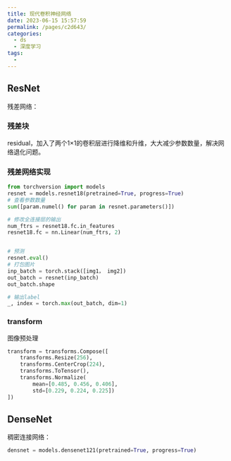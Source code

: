 ```yaml
---
title: 现代卷积神经网络
date: 2023-06-15 15:57:59
permalink: /pages/c2d643/
categories:
  - ds
  - 深度学习
tags:
  - 
---
```


## ResNet
残差网络：
### 残差块
residual，加入了两个1×1的卷积层进行降维和升维，大大减少参数数量，解决网络退化问题。

### 残差网络实现
```python
from torchversion import models
resnet = models.resnet18(pretrained=True, progress=True)
# 查看参数数量
sum([param.numel() for param in resnet.parameters()])

# 修改全连接层的输出
num_ftrs = resnet18.fc.in_features
resnet18.fc = nn.Linear(num_ftrs, 2)


# 预测
resnet.eval()
# 打包图片
inp_batch = torch.stack([img1， img2])
out_batch = resnet(inp_batch)
out_batch.shape

# 输出label
_, index = torch.max(out_batch, dim=1)

```
### transform
图像预处理
```python
transform = transforms.Compose([  
    transforms.Resize(256),  
    transforms.CenterCrop(224),  
    transforms.ToTensor(),  
    transforms.Normalize(  
        mean=[0.485, 0.456, 0.406],  
        std=[0.229, 0.224, 0.225])  
])
```
## DenseNet
稠密连接网络：
```python
densnet = models.densenet121(pretrained=True, progress=True)
```